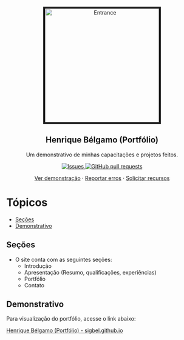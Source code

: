 <p align="center">
 <img border="5px" width="300px" src="https://res.cloudinary.com/sigbel/image/upload/v1677606570/projects/sigbel.github.io/hb_portfolio_uf9orx.png" align="center" alt="Entrance" />
 <h2 align="center">Henrique Bélgamo (Portfólio)</h2>
 <p align="center">Um demonstrativo de minhas capacitações e projetos feitos.</p>
</p>

<p align="center">
<a href="https://github.com/Sigbel/sigbel.github.io/issues">
    <img alt="Issues" src="https://img.shields.io/github/issues/sigbel/sigbel.github.io?color=0088ff" />
</a>
<a href="https://github.com/Sigbel/sigbel.github.io/pulls">
    <img alt="GitHub pull requests" src="https://img.shields.io/github/issues-pr/sigbel/sigbel.github.io?color=0088ff" />
</a>

</p>
<p align="center">
<a href="#demonstrativo">Ver demonstração</a>
·
<a href="https://github.com/Sigbel/sigbel.github.io/issues/new">Reportar erros</a>
·
<a href="https://github.com/Sigbel/sigbel.github.io/issues/new">Solicitar recursos</a>
</p>

# Tópicos

- [Seções](#seções)
- [Demonstrativo](#demonstrativo)

## Seções

- O site conta com as seguintes seções:
    - Introdução
    - Apresentação (Resumo, qualificações, experiências)
    - Portfólio
    - Contato

## Demonstrativo

Para visualização do portfólio, acesse o link abaixo:

[Henrique Bélgamo (Portfólio) - sigbel.github.io](https://sigbel.github.io) 

